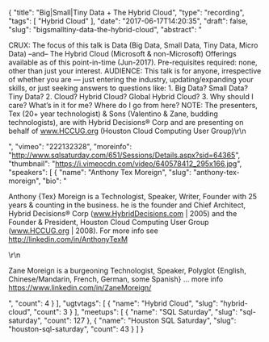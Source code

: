 {
  "title": "Big|Small|Tiny Data + The Hybrid Cloud",
  "type": "recording",
  "tags": [
    "Hybrid Cloud"
  ],
  "date": "2017-06-17T14:20:35",
  "draft": false,
  "slug": "bigsmalltiny-data-the-hybrid-cloud",
  "abstract": "<p>CRUX:   The focus of this talk is Data (Big Data, Small Data, Tiny Data, Micro Data)  –and–  The Hybrid Cloud (Microsoft & non-Microsoft) Offerings available as of this point-in-time (Jun-2017).       Pre-requisites required:  none, other than just your interest. AUDIENCE:  This talk is for anyone, irrespective of whether you are — just entering the industry, updating/expanding your skills, or just seeking answers to questions like: 1.  Big Data?  Small Data?  Tiny Data? 2.  Cloud? Hybrid Cloud? Global Hybrid Cloud?  3.  Why should I care?   What’s in it for me?  Where do I go from here? NOTE:  The presenters, Tex (20+ year technologist) & Sons (Valentino & Zane, budding technologists), are with Hybrid Decisions® Corp and are presenting on behalf of  www.HCCUG.org  (Houston Cloud Computing User Group)\r\n</p>",
  "vimeo": "222132328",
  "moreinfo": "http://www.sqlsaturday.com/651/Sessions/Details.aspx?sid=64365",
  "thumbnail": "https://i.vimeocdn.com/video/640578412_295x166.jpg",
  "speakers": [
    {
      "name": "Anthony Tex Moreign",
      "slug": "anthony-tex-moreign",
      "bio": "<p>Anthony {Tex} Moreign is a Technologist, Speaker, Writer, Founder with 25 years & counting in the business. he is the founder and Chief Architect, Hybrid Decisions® Corp   (www.HybridDecisions.com  | 2005) and the Founder & President, Houston Cloud Computing User Group   (www.HCCUG.org  | 2008). For more info see http://linkedin.com/in/AnthonyTexM</p>\r\n<p>Zane Moreign is a burgeoning Technologist, Speaker, Polyglot  {English, Chinese/Mandarin, French, German, some Spanish} … more info https://www.linkedin.com/in/ZaneMoreign/</p>",
      "count": 4
    }
  ],
  "ugtvtags": [
    {
      "name": "Hybrid Cloud",
      "slug": "hybrid-cloud",
      "count": 3
    }
  ],
  "meetups": [
    {
      "name": "SQL Saturday",
      "slug": "sql-saturday",
      "count": 127
    },
    {
      "name": "Houston SQL Saturday",
      "slug": "houston-sql-saturday",
      "count": 43
    }
  ]
}